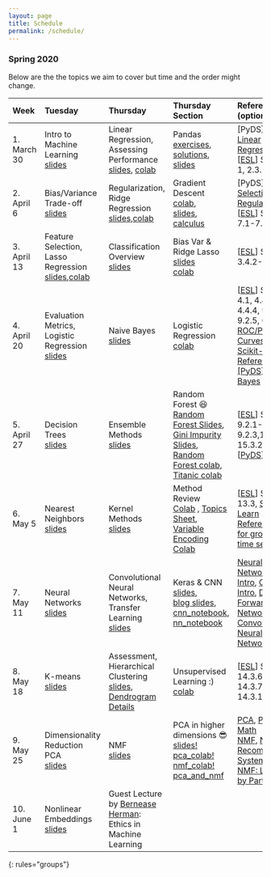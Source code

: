 ```yaml
---
layout: page
title: Schedule
permalink: /schedule/
---
```



### Spring 2020

Below are the the topics we aim to cover but time and the order might change.


| Week          | Tuesday       | Thursday   | Thursday Section | References  (optional)| Assignment  |
|:--------------|:--------------------|:-------------------|:-------------------|:-------------|:------------
|1. March 30 |Intro to Machine Learning<br>[slides](https://canvas.uw.edu/courses/1371982/files/folder/Lectures/lec1?preview=63527606)| Linear Regression, Assessing Performance <br> [slides](https://canvas.uw.edu/courses/1371982/files/folder/Lectures/lec02?preview=63576180), [colab](https://colab.research.google.com/drive/1zHaXZnh35ab99puBpj8Gpik7GGo0Qh9M)| Pandas<br>[exercises](https://drive.google.com/a/uw.edu/file/d/1RCUHIos_-Rvk9wwj_G24rFmpQe3veC55/view?usp=sharing), [solutions](https://drive.google.com/a/uw.edu/file/d/1wXMMJQnaXvMr_1pnU23JD0NK8_LJ_TvW/view?usp=sharing), [slides](https://canvas.uw.edu/courses/1371982/files/folder/Labs/lab1?preview=63588246)| [PyDS] [Intro](https://jakevdp.github.io/PythonDataScienceHandbook/05.01-what-is-machine-learning.html), [Linear Regression](https://jakevdp.github.io/PythonDataScienceHandbook/05.06-linear-regression.html); [[ESL](https://web.stanford.edu/~hastie/Papers/ESLII.pdf)] Section 1, 2.3.1 |[HW0]({{base.url}}../homework#HW0) due April 8th|
|2. April 6| Bias/Variance Trade-off <br> [slides](https://canvas.uw.edu/courses/1371982/files/folder/Lectures/lec03)| Regularization, Ridge Regression<br>[slides](https://canvas.uw.edu/courses/1371982/files/folder/Lectures/lec04),[colab](https://colab.research.google.com/drive/1F1C-nhmiZISCFpNCVMIeSjclZo8DhA_6)|Gradient Descent<br>[colab](https://drive.google.com/a/uw.edu/file/d/1DMQjNNLQKxlXmlpVOVayRNIq-Wzcd0LK/view?usp=sharing),<br>[slides](https://canvas.uw.edu/courses/1371982/files/folder/Labs/lab2?preview=63815132),<br> [calculus](https://www.khanacademy.org/math/multivariable-calculus/applications-of-multivariable-derivatives/optimizing-multivariable-functions/a/maximums-minimums-and-saddle-points) |[PyDS] [Model Selection](https://jakevdp.github.io/PythonDataScienceHandbook/05.03-hyperparameters-and-model-validation.html), [Regularization](https://jakevdp.github.io/PythonDataScienceHandbook/05.06-linear-regression.html#Regularization); [[ESL](https://web.stanford.edu/~hastie/Papers/ESLII.pdf)] Section 7.1-7.4, 3.4.1 | [HW1]({{base.url}}../homework#HW1) due April 15th|
|3. April 13| Feature Selection, Lasso Regression <br> [slides](https://canvas.uw.edu/courses/1371982/files/folder/Lectures/lec05),[colab](https://colab.research.google.com/drive/1ok6Ze8Fqs2T4L1LVpbSHfn0e9cAppczb)| Classification Overview <br>[slides](https://canvas.uw.edu/courses/1371982/files/folder/Lectures/lec06)  | Bias Var & Ridge Lasso<br>[slides](https://drive.google.com/open?id=1sTyaU0nakDqTyNL_fb7tgnPecnCRstpF)<br> [colab](https://drive.google.com/open?id=1_a9NSS535Pa_S1umDpQffPKD64mcaNAm)|[[ESL](https://web.stanford.edu/~hastie/Papers/ESLII.pdf)]  Section 3.4.2-3.4.3 | [HW2]({{base.url}}../homework#HW2) due April 22th |
|4. April 20| Evaluation Metrics, Logistic Regression <br>[slides](https://canvas.uw.edu/courses/1371982/files/folder/Lectures/lec07)| Naive Bayes <br>[slides](https://canvas.uw.edu/courses/1371982/files/folder/Lectures/lec08)| Logistic Regression [colab](https://drive.google.com/a/uw.edu/file/d/1KPoOacrsV4OC08MOclw2UZywOjRlnQJF/view?usp=sharing) |[[ESL](https://web.stanford.edu/~hastie/Papers/ESLII.pdf)] Section 4.1, 4.4.1-4.4.4, 9.1.2, 9.2.5, 6.6.3, [ROC/PR Curves](https://www.biostat.wisc.edu/~page/rocpr.pdf), [Scikit-Learn Reference](https://scikit-learn.org/stable/auto_examples/model_selection/plot_precision_recall.html), [[PyDS] Naive Bayes](https://jakevdp.github.io/PythonDataScienceHandbook/05.05-naive-bayes.html)|[HW3]({{base.url}}../homework#HW3) due April 30th 
|5. April 27| Decision Trees <br> [slides](https://canvas.uw.edu/courses/1371982/files/folder/Lectures/lec09)| Ensemble Methods <br> [slides](https://canvas.uw.edu/courses/1371982/files/folder/Lectures/lec10)|Random Forest 😆 <br> [Random Forest Slides](https://drive.google.com/open?id=1sbTnRA-oo8qswMHAgGXnyGlgDiL7h0iJ), [Gini Impurity Slides](https://drive.google.com/open?id=1SUGhaBbx17GA2uL1ooBw9xCy8xDSmyFh), [Random Forest colab](https://drive.google.com/open?id=1kKvhzyjpiqa6zeir4I8rCMh2UBLbp8WO), [Titanic colab](https://drive.google.com/open?id=1-4BZ-kqdFHHIGxxFdw5geVfWFJynhScO) |[[ESL](https://web.stanford.edu/~hastie/Papers/ESLII.pdf)] Section 9.2.1-9.2.3,15.1-15.3.2, 10.1,[[PyDS](https://jakevdp.github.io/PythonDataScienceHandbook/05.08-random-forests.html)]| [HW4]({{base.url}}../homework#HW4) due May 7th|
|6. May 5| Nearest Neighbors <br> [slides](https://canvas.uw.edu/courses/1371982/files/folder/Lectures/lec11)|Kernel Methods <br>[slides](https://canvas.uw.edu/courses/1371982/files/folder/Lectures/lec12)| Method Review <br> [Colab](https://drive.google.com/open?id=1mDFWkJ7TCQMCjt2GlvX6bKYTGon2Lgts) , [Topics Sheet](https://drive.google.com/open?id=1XwCuoQ-jeI17Y74DtNczItzJ1-tbybwdP228Ob-KKpc), [Variable Encoding Colab](https://drive.google.com/open?id=1y_8Y0_hGS4IAPsTyjX3wJly8wd5e5Vzv) |[[ESL](https://web.stanford.edu/~hastie/Papers/ESLII.pdf)] Section 13.3,  [Scikit-Learn Reference](https://scikit-learn.org/stable/modules/neighbors.html), [CV for groups and time series](https://scikit-learn.org/stable/modules/cross_validation.html#cross-validation-iterators-for-grouped-data)|[HW5]({{base.url}}../homework#HW5) due May 14th
|7. May 11| Neural Networks <br> [slides](https://canvas.uw.edu/courses/1371982/files/folder/Lectures/lec13)| Convolutional Neural Networks, Transfer Learning <br> [slides](https://canvas.uw.edu/courses/1371982/files/folder/Lectures/lec14)| Keras & CNN <br> [slides](https://canvas.uw.edu/courses/1371982/files/folder/Labs/lab7?preview=65285241),<br> [blog slides](https://drive.google.com/open?id=1fj453u9iNKTR78dFvYqZJAByWsmQxLv1), <br> [cnn_notebook](https://drive.google.com/open?id=1iccoUX-HumXNxcCRXW-7msh3vZdwJ6_0),<br> [nn_notebook](https://drive.google.com/open?id=1WzM0eSogowR6bVqIrvE55wS4-OyRJ87F)|[Neural Networks Intro](https://cs231n.github.io/neural-networks-1/), [CNN Intro](https://cs231n.github.io/convolutional-networks/), [Deep Forward Networks](https://www.deeplearningbook.org/contents/mlp.html), [Convolutional Neural Networks](https://www.deeplearningbook.org/contents/convnets.html)| [HW6]({{base.url}}../homework#HW6) due May 21st|
|8. May 18| K-means <br> [slides](https://canvas.uw.edu/courses/1371982/files/folder/Lectures/lec15)| Assessment, Hierarchical Clustering <br> [slides](https://canvas.uw.edu/courses/1371982/files/folder/Lectures/lec16), [Dendrogram Details](https://colab.research.google.com/drive/1ofgw55PQart7PiPPULLSe_Rv5DqN-0PZ?usp=sharing)|Unsupervised Learning :) <br> [colab](https://drive.google.com/open?id=1Ol1jRWYce7WXNLky3Y7_n4wiCTv2llBf)|[[ESL](https://web.stanford.edu/~hastie/Papers/ESLII.pdf)] Section 14.3.6, 14.3.7, 14.3.12|[HW7]({{base.url}}../homework#HW7) due May 28th|
|9. May 25|Dimensionality Reduction <br> PCA <br> [slides](https://canvas.uw.edu/courses/1371982/files/folder/Lectures/lec17)| NMF <br> [slides](https://canvas.uw.edu/courses/1371982/files/folder/Lectures/lec18)| PCA in higher dimensions 😎 <br> [slides!](https://drive.google.com/open?id=19ylj6aFjBpgChkHW1nmN4_ocX0pb-tOy) <br> [pca_colab!](https://drive.google.com/open?id=1fq9LiW69QHJCpKwiQzX-xFBSmxWAmIYH) <br> [nmf_colab!](https://drive.google.com/open?id=1zi_M_0pMC_qA-4O6WXz61RPFR-vp4Ffe) <br> [pca_and_nmf](https://drive.google.com/open?id=1w824TlO-ZwSG4Jb-B9SlHJ6y53vdbEKL)|[PCA](https://towardsdatascience.com/a-one-stop-shop-for-principal-component-analysis-5582fb7e0a9c), [PCA Math](https://www.stat.cmu.edu/~cshalizi/uADA/12/lectures/ch18.pdf)<br>[NMF](https://blog.acolyer.org/2019/02/18/the-why-and-how-of-nonnegative-matrix-factorization/), [NMF: Recommender Systems](https://blog.acolyer.org/2019/02/18/the-why-and-how-of-nonnegative-matrix-factorization/), [NMF: Learning by Parts](https://www.nature.com/articles/44565.pdf)|[HW8]({{base.url}}../homework#HW8) due June 4th
|10. June 1 |Nonlinear Embeddings <br> [slides](https://canvas.uw.edu/courses/1371982/files/folder/Lectures/lec18)| Guest Lecture by [Bernease Herman](https://www.berneaseherman.com/): Ethics in Machine Learning|

{: rules="groups"}


